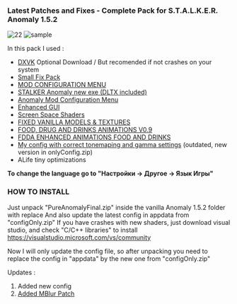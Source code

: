 ### Latest Patches and Fixes - Complete Pack for S.T.A.L.K.E.R. Anomaly 1.5.2
![22](https://github.com/TheOldRustyCrown/cleananomaly/assets/13091768/772691e3-f079-407d-bcfa-b911548c5507)
![sample](https://github.com/TheOldRustyCrown/cleananomaly/assets/13091768/3306a897-f1dc-4114-9bb5-d8e255af11e1)

In this pack I used :

- [DXVK](https://github.com/doitsujin/dxvk) Optional Download / But recomended if not crashes on your system
- [Small Fix Pack](https://www.moddb.com/mods/stalker-anomaly/addons/small-fixes-pack-for-anomaly-152)
- [MOD CONFIGURATION MENU](https://www.moddb.com/mods/stalker-anomaly/addons/anomaly-mod-configuration-menu)
- [STALKER Anomaly new exe (DLTX included)](https://github.com/themrdemonized/STALKER-Anomaly-modded-exes)
- [Anomaly Mod Configuration Menu](https://www.moddb.com/mods/stalker-anomaly/addons/anomaly-mod-configuration-menu)
- [Enhanced GUI](https://www.moddb.com/mods/stalker-anomaly/addons/enhanced-gu)
- [Screen Space Shaders](https://www.moddb.com/mods/stalker-anomaly/addons/screen-space-shaders)
- [FIXED VANILLA MODELS & TEXTURES](https://www.moddb.com/mods/stalker-anomaly/addons/fvm)
- [FOOD, DRUG AND DRINKS ANIMATIONS V0.9](https://www.moddb.com/mods/stalker-anomaly/addons/food-drug-and-drinks-animations-reuploaded)
- [FDDA ENHANCED ANIMATIONS FOOD AND DRINKS](https://www.moddb.com/mods/stalker-anomaly/addons/fdda-enhanced-animations-food-n-drinks)
- [My config with correct tonemaping and gamma settings](https://www.moddb.com/games/stalker-call-of-pripyat/addons/stalker-anomaly-finetuning-config-file) (outdated, new version in onlyConfig.zip)
- ALife tiny optimizations

**To change the language go to "Настройки -> Другое -> Язык Игры"**


### HOW TO INSTALL

Just unpack "PureAnomalyFinal.zip" inside the vanilla Anomaly 1.5.2 folder with replace
And also update the latest config in appdata from "configOnly.zip"
If you have crashes with new shaders, just download visual studio, and check "C/C++ libraries" to install https://visualstudio.microsoft.com/vs/community

Now I will only update the config file, so after unpacking you need to replace the config in "appdata" by the new one from "configOnly.zip"

Updates :

1. Added new config
2. [Added MBlur Patch](https://www.moddb.com/mods/stalker-anomaly/addons/enhanced-motion-blur)

